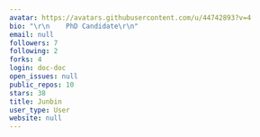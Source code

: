 ```yaml
---
avatar: https://avatars.githubusercontent.com/u/44742893?v=4
bio: "\r\n    PhD Candidate\r\n"
email: null
followers: 7
following: 2
forks: 4
login: doc-doc
open_issues: null
public_repos: 10
stars: 38
title: Junbin
user_type: User
website: null
---
```

